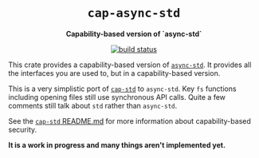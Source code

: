 <div align="center">
  <h1><code>cap-async-std</code></h1>

  <p>
    <strong>Capability-based version of `async-std`</strong>
  </p>

  <p>
    <a href="https://github.com/sunfishcode/cap-std/actions?query=workflow%3ACI"><img src="https://github.com/sunfishcode/cap-std/workflows/CI/badge.svg" alt="build status" /></a>
  </p>
</div>

This crate provides a capability-based version of [`async-std`]. It provides all the
interfaces you are used to, but in a capability-based version.

This is a very simplistic port of [`cap-std`] to `async-std`. Key `fs` functions
including opening files still use synchronous API calls. Quite a few comments still
talk about `std` rather than `async-std`.

See the [`cap-std` README.md] for more information about capability-based security.

[`async-std`]: https://docs.rs/async_std/
[`cap-std`]: https://docs.rs/cap_std/
[`cap-std` README.md]: https://github.com/sunfishcode/cap-std/blob/main/README.md

**It is a work in progress and many things aren't implemented yet.**
